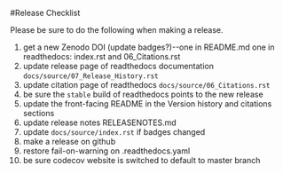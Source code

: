 #Release Checklist

Please be sure to do the following when making a release.

1. get a new Zenodo DOI (update badges?)--one in README.md one in readthedocs: index.rst and 06_Citations.rst
2. update release page of readthedocs documentation `docs/source/07_Release_History.rst`
3. update citation page of readthedocs `docs/source/06_Citations.rst`
4. be sure the `stable` build of readthedocs points to the new release
5. update the front-facing README in the Version history and citations sections
6. update release notes RELEASENOTES.md
7. update `docs/source/index.rst` if badges changed
8. make a release on github
9. restore fail-on-warning on .readthedocs.yaml
10. be sure codecov website is switched to default to master branch

